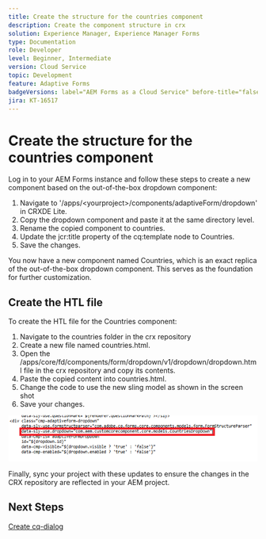 ```yaml
---
title: Create the structure for the countries component
description: Create the component structure in crx
solution: Experience Manager, Experience Manager Forms
type: Documentation
role: Developer
level: Beginner, Intermediate
version: Cloud Service
topic: Development
feature: Adaptive Forms
badgeVersions: label="AEM Forms as a Cloud Service" before-title="false"
jira: KT-16517
---
```

# Create the structure for the countries component

Log in to your AEM Forms instance and follow these steps to create a new component based on the out-of-the-box dropdown component:

1. Navigate to '/apps/&lt;yourproject&gt;/components/adaptiveForm/dropdown' in CRXDE Lite.
2. Copy the dropdown component and paste it at the same directory level.
3. Rename the copied component to countries.
4. Update the jcr:title property of the cq:template node to Countries.
5. Save the changes.

You now have a new component named Countries, which is an exact replica of the out-of-the-box dropdown component. This serves as the foundation for further customization.

## Create the HTL file

To create the HTL file for the Countries component:

1. Navigate to the countries folder in the crx repository
2. Create a new file named countries.html.
3. Open the /apps/core/fd/components/form/dropdown/v1/dropdown/dropdown.html file in the crx repository and copy its contents.
4. Paste the copied content into countries.html.
5. Change the code to use the new sling model as shown in the screen shot
6. Save your changes.

![sling-model](assets/countriesdropdown.png)

Finally, sync your project with these updates to ensure the changes in the CRX repository are reflected in your AEM project.


## Next Steps

[Create cq-dialog](./dialog.md)
